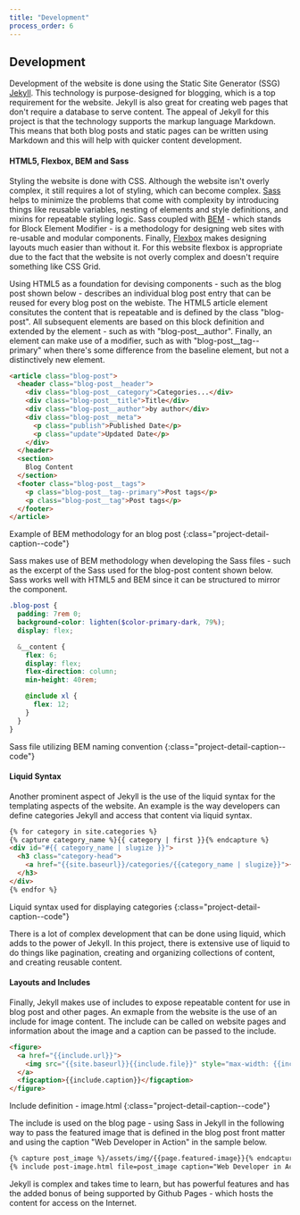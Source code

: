 ```yaml
---
title: "Development"
process_order: 6
---
```

## Development

Development of the website is done using the Static Site Generator (SSG) [Jekyll](https://jekyllrb.com). This technology is purpose-designed for blogging, which is a top requirement for the website. Jekyll is also great for creating web pages that don't require a database to serve content. The appeal of Jekyll for this project is that the technology supports the markup language Markdown. This means that both blog posts and static pages can be written using Markdown and this will help with quicker content development.

#### HTML5, Flexbox, BEM and Sass

Styling the website is done with CSS. Although the website isn't overly complex, it still requires a lot of styling, which can become complex. [Sass](https://sass-lang.com) helps to minimize the problems that come with complexity by introducing things like reusable variables, nesting of elements and style definitions, and mixins for repeatable styling logic. Sass coupled with [BEM](http://getbem.com/introduction/) - which stands for Block Element Modifier - is a methodology for designing web sites with re-usable and modular components. Finally, [Flexbox](https://developer.mozilla.org/en-US/docs/Web/CSS/CSS_Flexible_Box_Layout) makes designing layouts much easier than without it. For this website flexbox is appropriate due to the fact that the website is not overly complex and doesn't require something like CSS Grid.

Using HTML5 as a foundation for devising components - such as the blog post shown below - describes an individual blog post entry that can be reused for every blog post on the webiste. The HTML5 article element consitutes the content that is repeatable and is defined by the class "blog-post". All subsequent elements are based on this block definition and extended by the element - such as with "blog-post__author". Finally, an element can make use of a modifier, such as with "blog-post__tag--primary" when there's some difference from the baseline element, but not a distinctively new element.

```html
<article class="blog-post">
  <header class="blog-post__header">
    <div class="blog-post__category">Categories...</div>
    <div class="blog-post__title">Title</div>
    <div class="blog-post__author">by author</div>
    <div class="blog-post__meta">
      <p class="publish">Published Date</p>
      <p class="update">Updated Date</p>
    </div>
  </header>
  <section>
    Blog Content
  </section>
  <footer class="blog-post__tags">
    <p class="blog-post__tag--primary">Post tags</p>
    <p class="blog-post__tag">Post tags</p>
  </footer>
</article>
```
Example of BEM methodology for an blog post
{:class="project-detail-caption--code"}

Sass makes use of BEM methodology when developing the Sass files - such as the excerpt of the Sass used for the blog-post content shown below. Sass works well with HTML5 and BEM since it can be structured to mirror the component.

```scss
.blog-post {
  padding: 7rem 0;
  background-color: lighten($color-primary-dark, 79%);
  display: flex;

  &__content {
    flex: 6;
    display: flex;
    flex-direction: column;
    min-height: 40rem;

    @include xl {
      flex: 12;
    }
  }
}
```
Sass file utilizing BEM naming convention
{:class="project-detail-caption--code"}

#### Liquid Syntax

Another prominent aspect of Jekyll is the use of the liquid syntax for the templating aspects of the website. An example is the way developers can define categories Jekyll and access that content via liquid syntax.

```html
{% for category in site.categories %}
{% capture category_name %}{{ category | first }}{% endcapture %}
<div id="#{{ category_name | slugize }}">
  <h3 class="category-head">
    <a href="{{site.baseurl}}/categories/{{category_name | slugize}}">{{category_name | capitalize}}</a>
  </h3>
</div>
{% endfor %}
```
Liquid syntax used for displaying categories 
{:class="project-detail-caption--code"}

There is a lot of complex development that can be done using liquid, which adds to the power of Jekyll. In this project, there is extensive use of liquid to do things like pagination, creating and organizing collections of content, and creating reusable content.

#### Layouts and Includes

Finally, Jekyll makes use of includes to expose repeatable content for use in blog post and other pages. An exmaple from the website is the use of an include for image content. The include can be called on website pages and information about the image and a caption can be passed to the include.

```html
<figure>
  <a href="{{include.url}}">
    <img src="{{site.baseurl}}{{include.file}}" style="max-width: {{include.max-width}};" alt="{{include.alt}}">
  </a>
  <figcaption>{{include.caption}}</figcaption>
</figure>
```
Include definition - image.html
{:class="project-detail-caption--code"}

The include is used on the blog page - using Sass in Jekyll in the following way to pass the featured image that is defined in the blog post front matter and using the caption "Web Developer in Action" in the sample below.

```html
{% capture post_image %}/assets/img/{{page.featured-image}}{% endcapture %}
{% include post-image.html file=post_image caption="Web Developer in Action" %}
```

Jekyll is complex and takes time to learn, but has powerful features and has the added bonus of being supported by Github Pages - which hosts the content for access on the Internet.